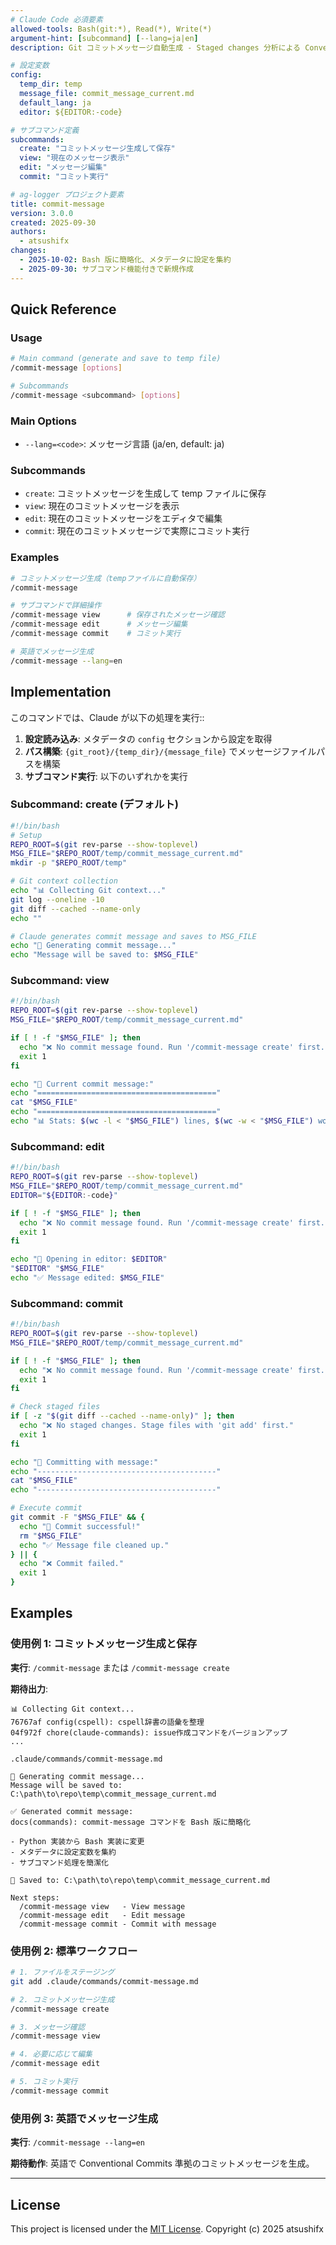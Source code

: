```yaml
---
# Claude Code 必須要素
allowed-tools: Bash(git:*), Read(*), Write(*)
argument-hint: [subcommand] [--lang=ja|en]
description: Git コミットメッセージ自動生成 - Staged changes 分析による Conventional Commits 準拠メッセージ作成

# 設定変数
config:
  temp_dir: temp
  message_file: commit_message_current.md
  default_lang: ja
  editor: ${EDITOR:-code}

# サブコマンド定義
subcommands:
  create: "コミットメッセージ生成して保存"
  view: "現在のメッセージ表示"
  edit: "メッセージ編集"
  commit: "コミット実行"

# ag-logger プロジェクト要素
title: commit-message
version: 3.0.0
created: 2025-09-30
authors:
  - atsushifx
changes:
  - 2025-10-02: Bash 版に簡略化、メタデータに設定を集約
  - 2025-09-30: サブコマンド機能付きで新規作成
---
```


## Quick Reference

### Usage

```bash
# Main command (generate and save to temp file)
/commit-message [options]

# Subcommands
/commit-message <subcommand> [options]
```

### Main Options

- `--lang=<code>`: メッセージ言語 (ja/en, default: ja)

### Subcommands

- `create`: コミットメッセージを生成して temp ファイルに保存
- `view`: 現在のコミットメッセージを表示
- `edit`: 現在のコミットメッセージをエディタで編集
- `commit`: 現在のコミットメッセージで実際にコミット実行

### Examples

```bash
# コミットメッセージ生成（tempファイルに自動保存）
/commit-message

# サブコマンドで詳細操作
/commit-message view      # 保存されたメッセージ確認
/commit-message edit      # メッセージ編集
/commit-message commit    # コミット実行

# 英語でメッセージ生成
/commit-message --lang=en
```

<!-- markdownlint-disable no-duplicate-heading -->

## Implementation

このコマンドでは、Claude が以下の処理を実行::

1. **設定読み込み**: メタデータの `config` セクションから設定を取得
2. **パス構築**: `{git_root}/{temp_dir}/{message_file}` でメッセージファイルパスを構築
3. **サブコマンド実行**: 以下のいずれかを実行

### Subcommand: create (デフォルト)

```bash
#!/bin/bash
# Setup
REPO_ROOT=$(git rev-parse --show-toplevel)
MSG_FILE="$REPO_ROOT/temp/commit_message_current.md"
mkdir -p "$REPO_ROOT/temp"

# Git context collection
echo "📊 Collecting Git context..."
git log --oneline -10
git diff --cached --name-only
echo ""

# Claude generates commit message and saves to MSG_FILE
echo "🤖 Generating commit message..."
echo "Message will be saved to: $MSG_FILE"
```

### Subcommand: view

```bash
#!/bin/bash
REPO_ROOT=$(git rev-parse --show-toplevel)
MSG_FILE="$REPO_ROOT/temp/commit_message_current.md"

if [ ! -f "$MSG_FILE" ]; then
  echo "❌ No commit message found. Run '/commit-message create' first."
  exit 1
fi

echo "📝 Current commit message:"
echo "========================================"
cat "$MSG_FILE"
echo "========================================"
echo "📊 Stats: $(wc -l < "$MSG_FILE") lines, $(wc -w < "$MSG_FILE") words"
```

### Subcommand: edit

```bash
#!/bin/bash
REPO_ROOT=$(git rev-parse --show-toplevel)
MSG_FILE="$REPO_ROOT/temp/commit_message_current.md"
EDITOR="${EDITOR:-code}"

if [ ! -f "$MSG_FILE" ]; then
  echo "❌ No commit message found. Run '/commit-message create' first."
  exit 1
fi

echo "📝 Opening in editor: $EDITOR"
"$EDITOR" "$MSG_FILE"
echo "✅ Message edited: $MSG_FILE"
```

### Subcommand: commit

```bash
#!/bin/bash
REPO_ROOT=$(git rev-parse --show-toplevel)
MSG_FILE="$REPO_ROOT/temp/commit_message_current.md"

if [ ! -f "$MSG_FILE" ]; then
  echo "❌ No commit message found. Run '/commit-message create' first."
  exit 1
fi

# Check staged files
if [ -z "$(git diff --cached --name-only)" ]; then
  echo "❌ No staged changes. Stage files with 'git add' first."
  exit 1
fi

echo "📝 Committing with message:"
echo "----------------------------------------"
cat "$MSG_FILE"
echo "----------------------------------------"

# Execute commit
git commit -F "$MSG_FILE" && {
  echo "🎉 Commit successful!"
  rm "$MSG_FILE"
  echo "✅ Message file cleaned up."
} || {
  echo "❌ Commit failed."
  exit 1
}
```

## Examples

### 使用例 1: コミットメッセージ生成と保存

**実行**: `/commit-message` または `/commit-message create`

**期待出力**:

```text
📊 Collecting Git context...
76767af config(cspell): cspell辞書の語彙を整理
04f972f chore(claude-commands): issue作成コマンドをバージョンアップ
...

.claude/commands/commit-message.md

🤖 Generating commit message...
Message will be saved to: C:\path\to\repo\temp\commit_message_current.md

✅ Generated commit message:
docs(commands): commit-message コマンドを Bash 版に簡略化

- Python 実装から Bash 実装に変更
- メタデータに設定変数を集約
- サブコマンド処理を簡潔化

📝 Saved to: C:\path\to\repo\temp\commit_message_current.md

Next steps:
  /commit-message view   - View message
  /commit-message edit   - Edit message
  /commit-message commit - Commit with message
```

### 使用例 2: 標準ワークフロー

```bash
# 1. ファイルをステージング
git add .claude/commands/commit-message.md

# 2. コミットメッセージ生成
/commit-message create

# 3. メッセージ確認
/commit-message view

# 4. 必要に応じて編集
/commit-message edit

# 5. コミット実行
/commit-message commit
```

### 使用例 3: 英語でメッセージ生成

**実行**: `/commit-message --lang=en`

**期待動作**: 英語で Conventional Commits 準拠のコミットメッセージを生成。

---

## License

This project is licensed under the [MIT License](https://opensource.org/licenses/MIT).
Copyright (c) 2025 atsushifx
